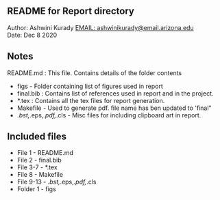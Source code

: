 README for Report directory
-----------------------------

Author: Ashwini Kurady [EMAIL: ashwinikurady@email.arizona.edu](ashwinikurady@email.arizona.edu)  
Date: Dec 8 2020


## Notes

README.md : This file. Contains details of the folder contents
* figs - Folder containing list of figures used in report
* final.bib : Contains list of references used in report and in the project.
* *.tex : Contains all the tex files for report generation.
* Makefile - Used to generate pdf. file name has ben updated to 'final"
* *.bst,*.eps,*.pdf,*.cls - Misc files for including clipboard art in report.

## Included files

* File 1 - README.md
* File 2 - final.bib
* File 3-7 - *.tex
* File 8 - Makefile
* File 9-13 - *.bst,*.eps,*.pdf,*.cls
* Folder 1 - figs
